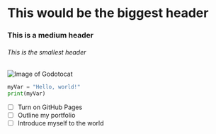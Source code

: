 # This would be the biggest header

### This is a medium header

###### This is the smallest header

![Image of Godotocat](https://octodex.github.com/images/godotocat.png)

``` python
myVar = "Hello, world!"
print(myVar)
```

- [ ] Turn on GitHub Pages
- [ ] Outline my portfolio
- [ ] Introduce myself to the world
